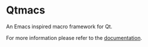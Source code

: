 Qtmacs
======

An Emacs inspired macro framework for Qt.

For more information please refer to the
[documentation](http://qtmacsdev.github.com/qtmacs/titlepage.html).
